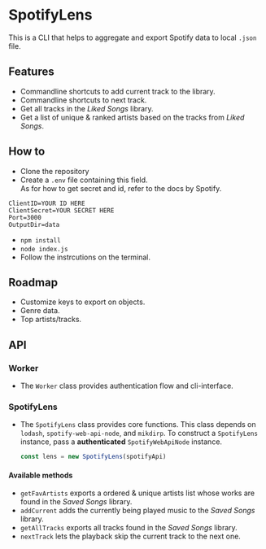 # SpotifyLens

This is a CLI that helps to aggregate and export Spotify data to local `.json` file.

## Features

- Commandline shortcuts to add current track to the library.
- Commandline shortcuts to next track.
- Get all tracks in the *Liked Songs* library.
- Get a list of unique & ranked artists based on the tracks from *Liked Songs*.

## How to

- Clone the repository
- Create a `.env` file containing this field.     
  As for how to get secret and id, refer to the docs by Spotify.
  
```
ClientID=YOUR ID HERE
ClientSecret=YOUR SECRET HERE
Port=3000
OutputDir=data 
```
- `npm install`
- `node index.js`
- Follow the instrcutions on the terminal.

## Roadmap
- Customize keys to export on objects.
- Genre data.
- Top artists/tracks.

## API

### Worker

- The `Worker` class provides authentication flow and cli-interface.

### SpotifyLens
- The `SpotifyLens` class provides core functions. This class depends on `lodash`, `spotify-web-api-node`, and `mikdirp`. To construct a `SpotifyLens` instance, pass a **authenticated** `SpotifyWebApiNode` instance.
  ```javascript
  const lens = new SpotifyLens(spotifyApi)
  ```
#### Available methods
- `getFavArtists` exports a ordered & unique artists list whose works are found in the *Saved Songs* library.
- `addCurrent` adds the currently being played music to the *Saved Songs* library.
- `getAllTracks` exports all tracks found in the *Saved Songs* library.
- `nextTrack` lets the playback skip the current track to the next one. 
